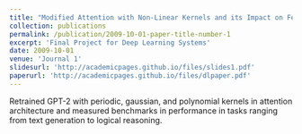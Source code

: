 ```yaml
---
title: "Modified Attention with Non-Linear Kernels and its Impact on Few-Shot Learning"
collection: publications
permalink: /publication/2009-10-01-paper-title-number-1
excerpt: 'Final Project for Deep Learning Systems'
date: 2009-10-01
venue: 'Journal 1'
slidesurl: 'http://academicpages.github.io/files/slides1.pdf'
paperurl: 'http://academicpages.github.io/files/dlpaper.pdf'
---
```


Retrained GPT-2 with periodic, gaussian, and polynomial kernels in attention architecture and measured benchmarks in performance in tasks ranging from text generation to logical reasoning.
